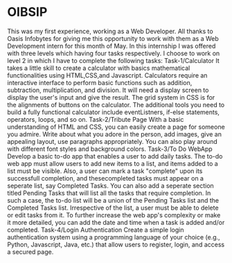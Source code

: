 # OIBSIP
This was my first experience, working as a Web Developer. All thanks to Oasis Infobytes for giving me this opportunity to work with them as a Web Development intern for this month of May. In this internship I was offered with three levels which having four tasks respectively. I choose to work on level 2 in which I have to complete the following tasks:
Task-1/Calculator
It takes a little skill to create a calculator with basics mathematical functionalities using HTML,CSS,and Javascript. Calculators require an interactive interface to perform basic functions such as addition, subtraction, multiplication, and division. It will need a display screen to display the user's input and give the result. The grid system in CSS is for the alignments of buttons on the calculator. The additional tools you need to build a fully functional calculator include eventListners, if-else statements, operators, loops, and so on.
Task-2/Tribute Page
With a basic understanding of HTML and CSS, you can easily create a page for someone you admire. Write about what you adore in the person, add images, give an appealing layout, use paragraphs appropriately. You can also play around with different font styles and background colors.
Task-3/To Do WebApp
Develop a basic to-do app that enables a user to add daily tasks. The to-do web app must allow users to add new items to a list, and items added to a list must be visible. Also, a user can mark a task "complete" upon its successfull completion, and thesecompleted tasks must appear on a seperate list, say Completed Tasks. You can also add a seperate section titled Pending Tasks that will list all the tasks that require completion. In such a case, the to-do list will be a union of the Pending Tasks list and the Completed Tasks list. Irrespective of the list, a user must be able to delete or edit tasks from it. To further increase the web app's complexity or make it more detailed, you can add the date and time when a task is added and/or completed.
Task-4/Login Authentication
Create a simple login authentication system using a programming language of your choice (e.g., Python, Javascript, Java, etc.) that allow users to register, login, and access a secured page.
